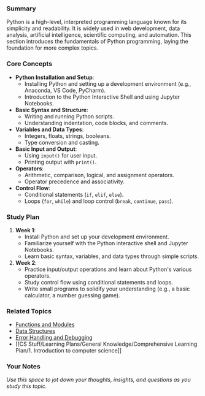 ### Summary

Python is a high-level, interpreted programming language known for its simplicity and readability. It is widely used in web development, data analysis, artificial intelligence, scientific computing, and automation. This section introduces the fundamentals of Python programming, laying the foundation for more complex topics.

### Core Concepts

- **Python Installation and Setup**:
    - Installing Python and setting up a development environment (e.g., Anaconda, VS Code, PyCharm).
    - Introduction to the Python Interactive Shell and using Jupyter Notebooks.
- **Basic Syntax and Structure**:
    - Writing and running Python scripts.
    - Understanding indentation, code blocks, and comments.
- **Variables and Data Types**:
    - Integers, floats, strings, booleans.
    - Type conversion and casting.
- **Basic Input and Output**:
    - Using `input()` for user input.
    - Printing output with `print()`.
- **Operators**:
    - Arithmetic, comparison, logical, and assignment operators.
    - Operator precedence and associativity.
- **Control Flow**:
    - Conditional statements (`if`, `elif`, `else`).
    - Loops (`for`, `while`) and loop control (`break`, `continue`, `pass`).

### Study Plan

1. **Week 1**:
    - Install Python and set up your development environment.
    - Familiarize yourself with the Python interactive shell and Jupyter Notebooks.
    - Learn basic syntax, variables, and data types through simple scripts.
2. **Week 2**:
    - Practice input/output operations and learn about Python's various operators.
    - Study control flow using conditional statements and loops.
    - Write small programs to solidify your understanding (e.g., a basic calculator, a number guessing game).

### Related Topics

- [Functions and Modules](#2-functions-and-modules)
- [Data Structures](#3-data-structures)
- [Error Handling and Debugging](#4-error-handling-and-debugging)
- [[CS Stuff/Learning Plans/General Knowledge/Comprehensive Learning Plan/1. Introduction to computer science]]

### Your Notes

_Use this space to jot down your thoughts, insights, and questions as you study this topic._